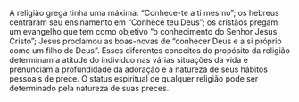﻿A religião grega tinha uma máxima: “Conhece-te a ti mesmo”; os hebreus centraram seu ensinamento em “Conhece teu Deus”; os cristãos pregam um evangelho que tem como objetivo “o conhecimento do Senhor Jesus Cristo”; Jesus proclamou as boas-novas de “conhecer Deus e a si próprio como um filho de Deus”. Esses diferentes conceitos do propósito da religião determinam a atitude do indivíduo nas várias situações da vida e prenunciam a profundidade da adoração e a natureza de seus hábitos pessoais de prece. O status espiritual de qualquer religião pode ser determinado pela natureza de suas preces.